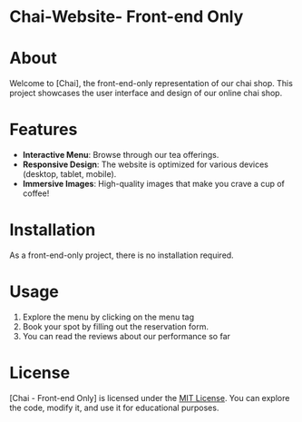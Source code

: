 # Chai-Website- Front-end Only

# About

Welcome to [Chai], the front-end-only representation of our chai shop. This project showcases the user interface and design of our online chai shop.

# Features

- **Interactive Menu**: Browse through our  tea offerings.
- **Responsive Design**: The website is optimized for various devices (desktop, tablet, mobile).
- **Immersive Images**: High-quality images that make you crave a cup of coffee!

# Installation

As a front-end-only project, there is no installation required.

# Usage
1. Explore the menu by clicking on the menu tag
2. Book your spot by filling out the reservation form.
3. You can read the reviews about our performance so far



# License

[Chai - Front-end Only] is licensed under the [MIT License](LICENSE.md). You can explore the code, modify it, and use it for educational purposes.



